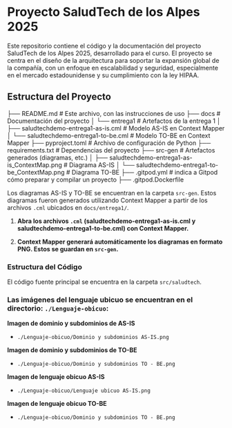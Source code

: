 # Proyecto SaludTech de los Alpes 2025

Este repositorio contiene el código y la documentación del proyecto SaludTech de los Alpes 2025, desarrollado para el curso. El proyecto se centra en el diseño de la arquitectura para soportar la expansión global de la compañía, con un enfoque en escalabilidad y seguridad, especialmente en el mercado estadounidense y su cumplimiento con la ley HIPAA.

## Estructura del Proyecto
├── README.md              # Este archivo, con las instrucciones de uso
├── docs                   # Documentación del proyecto
│   └── entrega1           # Artefactos de la entrega 1
│       ├── saludtechdemo-entrega1-as-is.cml    # Modelo AS-IS en Context Mapper
│       └── saludtechdemo-entrega1-to-be.cml    # Modelo TO-BE en Context Mapper
├── pyproject.toml          # Archivo de configuración de Python
├── requirements.txt        # Dependencias del proyecto
├── src-gen                # Artefactos generados (diagramas, etc.)
│   ├── saludtechdemo-entrega1-as-is_ContextMap.png   # Diagrama AS-IS
│   └── saludtechdemo-entrega1-to-be_ContextMap.png   # Diagrama TO-BE
├── .gitpod.yml # indica a Gitpod cómo preparar y compilar un proyecto
├── .gitpod.Dockerfile


Los diagramas AS-IS y TO-BE se encuentran en la carpeta `src-gen`.  Estos diagramas fueron generados utilizando Context Mapper a partir de los archivos `.cml` ubicados en `docs/entrega1/`.

1. **Abra los archivos `.cml` (saludtechdemo-entrega1-as-is.cml y saludtechdemo-entrega1-to-be.cml) con Context Mapper.**

2. **Context Mapper generará automáticamente los diagramas en formato PNG.  Estos se guardan en `src-gen`.**

### Estructura del Código

El código fuente principal se encuentra en la carpeta `src/saludtech`.

### Las imágenes del lenguaje ubicuo se encuentran en el directorio: `./Lenguaje-obicuo`:

**Imagen de dominio y subdominios de AS-IS**
- `./Lenguaje-obicuo/Dominio y subdominios AS-IS.png`

**Imagen de dominio y subdominios de TO-BE**
- `./Lenguaje-obicuo/Dominio y subdominios TO - BE.png`

**Imagen de lenguaje obicuo AS-IS**
- `./Lenguaje-obicuo/Lenguaje ubicuo AS-IS.png`

**Imagen de lenguaje obicuo TO-BE**
- `./Lenguaje-obicuo/Dominio y subdominios TO - BE.png`
